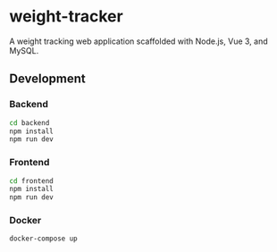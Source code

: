 # weight-tracker

A weight tracking web application scaffolded with Node.js, Vue 3, and MySQL.

## Development

### Backend
```bash
cd backend
npm install
npm run dev
```

### Frontend
```bash
cd frontend
npm install
npm run dev
```

### Docker
```bash
docker-compose up
```
